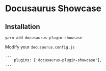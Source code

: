 # Docusaurus Showcase

## Installation
```
yarn add docusaurus-plugin-showcase
```

Modify your `docusaurus.config.js`

```
...
    plugins: ['docusaurus-plugin-showcase'],
...
```